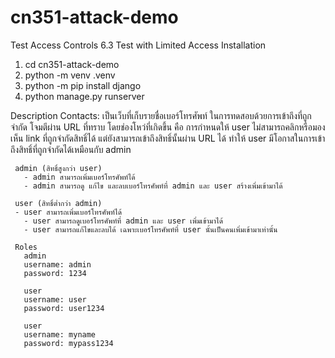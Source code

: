 # cn351-attack-demo

Test Access Controls
   6.3 Test with Limited Access
Installation
   1. cd cn351-attack-demo
   2. python -m venv .venv
   3. python -m pip install django
   4. python manage.py runserver

Description
   Contacts: เป็นเว็บที่เก็บรายชื่อเบอร์โทรศัพท์
   ในการทดสอบด้วยการเข้าถึงที่ถูกจำกัด โจมตีผ่าน URL ที่ทราบ โดยช่องโหว่ที่เกิดขึ้น คือ การกำหนดให้ user ไม่สามารถคลิกหรือมองเห็น link ที่ถูกจำกัดสิทธิ์ได้ แต่ยังสามารถเข้าถึงสิทธิ์นั้นผ่าน URL ได้ ทำให้ user มีโอกาสในการเข้าถึงสิทธิ์ที่ถูกจำกัดได้เหมือนกับ admin
   
     admin (สิทธิ์สูงกว่า user)
       - admin สามารถเพิ่มเบอร์โทรศัพท์ได้
       - admin สามารถดู แก้ไข และลบเบอร์โทรศัพท์ที่ admin และ user สร้างเพิ่มเข้ามาได้ 

     user (สิทธิ์ต่ำกว่า admin)
	 - user สามารถเพิ่มเบอร์โทรศัพท์ได้
       - user สามารถดูเบอร์โทรศัพท์ที่ admin และ user เพิ่มเข้ามาได้
       - user สามารถแก้ไขและลบได้ เฉพาะเบอร์โทรศัพท์ที่ user นั้นเป็นคนเพิ่มเข้ามาเท่านั้น
   
     Roles
       admin
       username: admin
       password: 1234

       user
       username: user
       password: user1234

       user
       username: myname
       password: mypass1234
